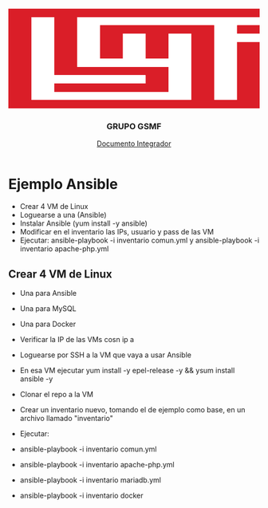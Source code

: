<div align="center">
	<br>
	<a>
		<img src="GSMF/header.svg" width="800" height="200" alt="Portada GSMF">
		<h3>GRUPO GSMF</h3>
	</a>
	<a href="https://github.com/Proyecto-GSMF/Ansible/blob/main/GSMF/asd.png">Documento Integrador</a>
	<br>
	<br>
</div>

# Ejemplo Ansible

- Crear 4 VM de Linux
- Loguearse a una (Ansible)
- Instalar Ansible (yum install -y ansible)
- Modificar en el inventario las IPs, usuario y pass de las VM
- Ejecutar: ansible-playbook -i inventario comun.yml y ansible-playbook -i inventario apache-php.yml 

## Crear 4 VM de Linux
- Una para Ansible
- Una para MySQL
- Una para Docker

- Verificar la IP de las VMs cosn ip a
- Loguearse por SSH a la VM que vaya a usar Ansible
- En esa VM ejecutar yum install -y epel-release -y && ysum install ansible -y
- Clonar el repo a la VM
- Crear un inventario nuevo, tomando el de ejemplo como base, en un archivo llamado "inventario"
- Ejecutar:
- ansible-playbook -i inventario comun.yml
- ansible-playbook -i inventario apache-php.yml
- ansible-playbook -i inventario mariadb.yml
- ansible-playbook -i inventario docker

